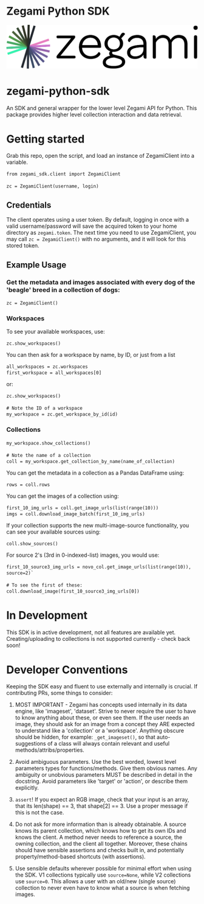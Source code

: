 # Zegami Python SDK

![Zegami](zegami.png)

# zegami-python-sdk
An SDK and general wrapper for the lower level Zegami API for Python. This package provides higher level collection interaction and data retrieval.

# Getting started
Grab this repo, open the script, and load an instance of ZegamiClient into a variable.

```
from zegami_sdk.client import ZegamiClient

zc = ZegamiClient(username, login)
```

## Credentials
The client operates using a user token. By default, logging in once with a valid username/password will save the acquired token to your home directory as
`zegami.token`. The next time you need to use ZegamiClient, you may call `zc = ZegamiClient()` with no arguments, and it will look for this stored token.


## Example Usage
### Get the metadata and images associated with every dog of the 'beagle' breed in a collection of dogs:

```
zc = ZegamiClient()
```

### Workspaces
To see your available workspaces, use:

```
zc.show_workspaces()
```

You can then ask for a workspace by name, by ID, or just from a list
```
all_workspaces = zc.workspaces
first_workspace = all_workspaces[0]
```

or:

```
zc.show_workspaces()

# Note the ID of a workspace
my_workspace = zc.get_workspace_by_id(id)
```


### Collections
```
my_workspace.show_collections()

# Note the name of a collection
coll = my_workspace.get_collection_by_name(name_of_collection)
```


You can get the metadata in a collection as a Pandas DataFrame using:

```
rows = coll.rows
```

You can get the images of a collection using:

```
first_10_img_urls = coll.get_image_urls(list(range(10)))
imgs = coll.download_image_batch(first_10_img_urls)
```

If your collection supports the new multi-image-source functionality, you can see your available sources using:

```
coll.show_sources()
```

For source 2's (3rd in 0-indexed-list) images, you would use:

```
first_10_source3_img_urls = novo_col.get_image_urls(list(range(10)), source=2)`

# To see the first of these:
coll.download_image(first_10_source3_img_urls[0])
```

# In Development
This SDK is in active development, not all features are available yet. Creating/uploading to collections is not supported currently - check back soon!


# Developer Conventions
Keeping the SDK easy and fluent to use externally and internally is crucial. If contributing PRs, some things to consider:

1) MOST IMPORTANT - Zegami has concepts used internally in its data engine, like 'imageset', 'dataset'. Strive to never require the user to have to know anything about these, or even see them. If the user needs an image, they should ask for an image from a concept they ARE expected to understand like a 'collection' or a 'workspace'. Anything obscure should be hidden, for example: `_get_imageset()`, so that auto-suggestions of a class will always contain relevant and useful methods/attribs/properties.

2) Avoid ambiguous parameters. Use the best worded, lowest level parameters types for functions/methods. Give them obvious names. Any ambiguity or unobvious parameters MUST be described in detail in the docstring. Avoid parameters like 'target' or 'action', or describe them explicitly.

3) `assert`! If you expect an RGB image, check that your input is an array, that its len(shape) == 3, that shape[2] == 3. Use a proper message if this is not the case.

4) Do not ask for more information than is already obtainable. A source knows its parent collection, which knows how to get its own IDs and knows the client. A method never needs to reference a source, the owning collection, and the client all together. Moreover, these chains should have sensible assertions and checks built in, and potentially property/method-based shortcuts (with assertions).

5) Use sensible defaults wherever possible for minimal effort when using the SDK. V1 collections typically use `source=None`, while V2 collections use `source=0`. This allows a user with an old/new (single source) collection to never even have to know what a source is when fetching images.

